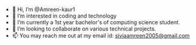 - 👋 Hi, I’m @Amreen-kaur1
- 👀 I’m interested in coding and technology
- 🌱 I’m currently a 1st year bachelor's of computing science student.
- 💞️ I’m looking to collaborate on various technical projects.
- 📫 You may reach me out at my email id: siviaamreen2005@gmail.com

<!---
Amreen-kaur1/Amreen-kaur1 is a ✨ special ✨ repository because its `README.md` (this file) appears on your GitHub profile.
You can click the Preview link to take a look at your changes.
--->
